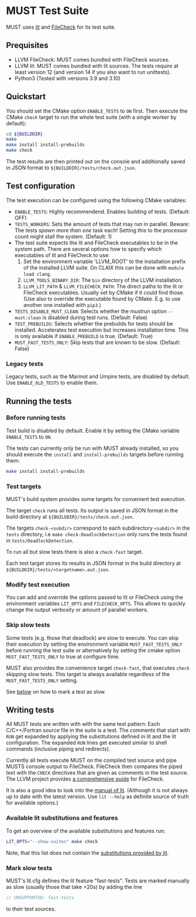 # MUST Test Suite

MUST uses [lit](https://www.llvm.org/docs/CommandGuide/lit.html) and
[FileCheck](https://www.llvm.org/docs/CommandGuide/FileCheck.html) for its test
suite.

## Prequisites

- LLVM FileCheck: MUST comes bundled with FileCheck sources.
- LLVM lit: MUST comes bundled with lit sources. The tests require at least 
  version 12 (and version 14 if you also want to run unittests).
- Python3 (Tested with versions 3.9 and 3.10)

## Quickstart

You should set the CMake option `ENABLE_TESTS` to `ON` first. Then execute the
CMake `check` target to run the whole test suite (with a single worker by default):

```sh
cd ${BUILDDIR}
make
make install install-prebuilds
make check
```

The test results are then printed out on the console and additionally saved in
JSON format to `${BUILDDIR}/tests/check.out.json`.

## Test configuration

The test execution can be configured using the following CMake variables:

- `ENABLE_TESTS`: Highly recommendend. Enables building of tests. (Default: OFF)
- `TESTS_WORKERS`: Sets the amount of tests that may run in parallel. Beware:
  The tests _spawn more than one_ task each! Setting this to the processor count
  might stall the system. (Default: 1)
- The test suite expects the lit and FileCheck executables to be in the system
  path. There are several options how to specify which executables of lit and
  FileCheck to use:
  1. Set the environment variable 'LLVM_ROOT' to the installation prefix of the
     installed LLVM suite. On CLAIX this can be done with `module load clang`.
  2. `LLVM_TOOLS_BINARY_DIR`: The `bin` directory of the LLVM installation.
  3. `LLVM_LIT_PATH` & `LLVM_FILECHECK_PATH`: The direct paths to the lit or
     FileCheck executables. Usually set by CMake if it could find those. (Use
	 also to override the executable found by CMake. E.g. to use another one
	 installed with `pip3`.)
- `TESTS_DISABLE_MUST_CLEAN`: Selects whether the mustrun option `--must:clean`
  is disabled during test runs. (Default: False)
- `TEST_PREBUILDS`: Selects whether the prebuilds for tests should be installed.
  Accelerates test execution but increases installation time. This is only
  available if `ENABLE_PREBUILD` is true.  (Default: True)
- `MUST_FAST_TESTS_ONLY`: Skip tests that are known to be slow. (Default: False)

### Legacy tests

Legacy tests, such as the Marmot and Umpire tests, are disabled by default.
Use `ENABLE_OLD_TESTS` to enable them.

## Running the tests

### Before running tests

Test build is disabled by default. Enable it by setting the CMake variable
`ENABLE_TESTS` to `ON`.

The tests can currently only be run with MUST already installed, so you should
execute the `install` and `install-prebuilds` targets before running them:

```sh
make install install-prebuilds
```

### Test targets

MUST's build system provides some targets for convenient test execution.

The target `check` runs all tests. Its output is saved in JSON format in the
build directory at `${BUILDDIR}/tests/check.out.json`.

The targets `check-<subdir>` correspond to each subdirectory `<subdir>` in the
`tests` directory, i.e `make check-DeadlockDetection` only runs the tests found
in `tests/DeadlockDetection`.

To run all but slow tests there is also a `check-fast` target.

Each test target stores its results in JSON format in the build directory at
`${BUILDDIR}/tests/<targetname>.out.json`.

### Modify test execution

You can add and override the options passed to lit or FileCheck using the
environment variables `LIT_OPTS` and `FILECHECK_OPTS`. This allows to quickly
change the output verbosity or amount of parallel workers.

### Skip slow tests

Some tests (e.g. those that deadlock) are slow to execute. You can skip their
execution by setting the environment variable `MUST_FAST_TESTS_ONLY` before
running the test suite or alternatively by setting the cmake option
`MUST_FAST_TESTS_ONLY` to true at configure time.

MUST also provides the convenience target `check-fast`, that executes `check`
skipping slow tests. This target is always available regardless of the
`MUST_FAST_TESTS_ONLY` setting.

See [below](#mark-slow-tests) on how to mark a test as slow.

## Writing tests

All MUST tests are written with with the same test pattern: Each C/C++/Fortran
source file in the suite is a test. The comments that start with `RUN` get
expanded by applying the substitutions defined in lit and the lit
configuration. The expanded `RUN` lines get executed similar to shell commands
(inclusive piping and redirects).

Currently all tests execute MUST on the compiled test source and pipe MUSTS
console output to FileCheck. FileCheck then compares the piped text with the
`CHECK` directives that are given as comments in the test source. The LLVM
project provides [a comprehensive guide](https://www.llvm.org/docs/CommandGuide/FileCheck.html#tutorial)
for FileCheck.

It is also a good idea to look into the [manual of lit](https://www.llvm.org/docs/CommandGuide/lit.html).
(Although it is not always up to date with the latest version. Use `lit --help`
as definite source of truth for available options.)

### Available lit substitutions and features

To get an overview of the available substitutions and features run:

```sh
LIT_OPTS="--show-suites" make check
```

Note, that this list does not contain the
[substitutions provided by lit](https://www.llvm.org/docs/CommandGuide/lit.html#substitutions).

### Mark slow tests

MUST's lit.cfg defines the lit feature "fast-tests". Tests are marked manually
as slow (usually those that take >20s) by adding the line
```c
// UNSUPPORTED: fast-tests
```
to their test sources.
